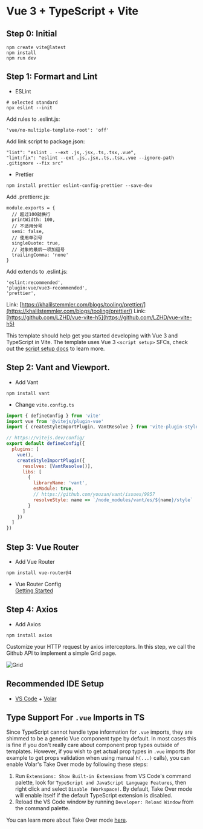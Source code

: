 # Vue 3 + TypeScript + Vite

## Step 0: Initial

```
npm create vite@latest
npm install
npm run dev
```

## Step 1: Formart and Lint

- ESLint

```
# selected standard
npx eslint --init
```

Add rules to .eslint.js:
```
'vue/no-multiple-template-root': 'off'
```

Add link script to package.json:
```
"lint": "eslint . --ext .js,.jsx,.ts,.tsx,.vue",
"lint:fix": "eslint --ext .js,.jsx,.ts,.tsx,.vue --ignore-path .gitignore --fix src"
```

- Prettier

```
npm install prettier eslint-config-prettier --save-dev
```

Add .prettierrc.js:
```
module.exports = {
  // 超过100就换行
  printWidth: 100,
  // 不适用分号
  semi: false,
  // 使用单引号
  singleQuote: true,
  // 对象的最后一项加逗号
  trailingComma: 'none'
}
```

Add extends to .eslint.js:
```
'eslint:recommended',
'plugin:vue/vue3-recommended',
'prettier',
```

Link: [https://khalilstemmler.com/blogs/tooling/prettier/](https://khalilstemmler.com/blogs/tooling/prettier/)
Link: [https://github.com/LZHD/vue-vite-h5](https://github.com/LZHD/vue-vite-h5)

This template should help get you started developing with Vue 3 and TypeScript in Vite. The template uses Vue 3 `<script setup>` SFCs, check out the [script setup docs](https://v3.vuejs.org/api/sfc-script-setup.html#sfc-script-setup) to learn more.

## Step 2: Vant and Viewport.

- Add Vant

```
npm install vant
```

- Change `vite.config.ts`

```javaScript
import { defineConfig } from 'vite'
import vue from '@vitejs/plugin-vue'
import { createStyleImportPlugin, VantResolve } from 'vite-plugin-style-import'

// https://vitejs.dev/config/
export default defineConfig({
  plugins: [
    vue(),
    createStyleImportPlugin({
      resolves: [VantResolve()],
      libs: [
        {
          libraryName: 'vant',
          esModule: true,
          // https://github.com/youzan/vant/issues/9957
          resolveStyle: name => `/node_modules/vant/es/${name}/style`
        }
      ]
    })
  ]
})

```

## Step 3: Vue Router 

- Add Vue Router

```
npm install vue-router@4
```

- Vue Router Config    
[Getting Started](https://router.vuejs.org/zh/guide/)

## Step 4: Axios

- Add Axios

```
npm install axios
```

Customize your HTTP request by axios interceptors.
In this step, we call the Github API to implement a simple Grid page.

![Grid](https://s2.loli.net/2022/07/04/K83vIjX9hYBHlot.png)

## Recommended IDE Setup

- [VS Code](https://code.visualstudio.com/) + [Volar](https://marketplace.visualstudio.com/items?itemName=Vue.volar)

## Type Support For `.vue` Imports in TS

Since TypeScript cannot handle type information for `.vue` imports, they are shimmed to be a generic Vue component type by default. In most cases this is fine if you don't really care about component prop types outside of templates. However, if you wish to get actual prop types in `.vue` imports (for example to get props validation when using manual `h(...)` calls), you can enable Volar's Take Over mode by following these steps:

1. Run `Extensions: Show Built-in Extensions` from VS Code's command palette, look for `TypeScript and JavaScript Language Features`, then right click and select `Disable (Workspace)`. By default, Take Over mode will enable itself if the default TypeScript extension is disabled.
2. Reload the VS Code window by running `Developer: Reload Window` from the command palette.

You can learn more about Take Over mode [here](https://github.com/johnsoncodehk/volar/discussions/471).

